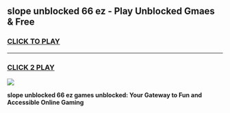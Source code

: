 
## slope unblocked 66 ez - Play Unblocked Gmaes & Free
<h3>
<a href="https://news.freeplayer.one?title=slope_unblocked_66_ez&ref=16F">CLICK TO PLAY</a></h3>
<hr>

<h3>
<a href="https://news.freeplayer.one?title=slope_unblocked_66_ez&ref=16F">CLICK 2 PLAY</a>
  
</h3>

<a href="https://news.freeplayer.one?title=slope_unblocked_66_ez&ref=16F/"><img src="https://clearcache.store/games.png"></a>


**slope unblocked 66 ez games unblocked: Your Gateway to Fun and Accessible Online Gaming**
